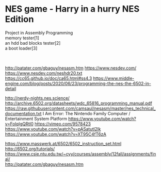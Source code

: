 # NES game - Harry in a hurry NES Edition
Project in Assembly Programming</br>
memory tester[1]</br> 
an hdd bad blocks tester[2]<br/>
a boot loader[3]</br>


<br><br>
http://patater.com/gbaguy/nesasm.htm
https://www.nesdev.com/
https://www.nesdev.com/neshdr20.txt
https://cc65.github.io/doc/ca65.html#ss4.3
https://www.middle-engine.com/blog/posts/2020/06/23/programming-the-nes-the-6502-in-detail

http://nerdy-nights.nes.science/
http://archive.6502.org/datasheets/wdc_65816_programming_manual.pdf
https://raw.githubusercontent.com/camsaul/nesasm/master/nes_technical_documentation.txt
I Am Error: The Nintendo Family Computer / Entertainment System Platform
https://www.youtube.com/watch?v=FolqIgQRtl0
https://vimeo.com/9578423
https://www.youtube.com/watch?v=pASatutl2Ik
https://www.youtube.com/watch?v=XT95C4fT6zA

https://www.masswerk.at/6502/6502_instruction_set.html<br>
http://6502.org/tutorials/<br>
https://www.csie.ntu.edu.tw/~cyy/courses/assembly/12fall/assignments/final/<br>
http://patater.com/gbaguy/nesasm.htm<br>
